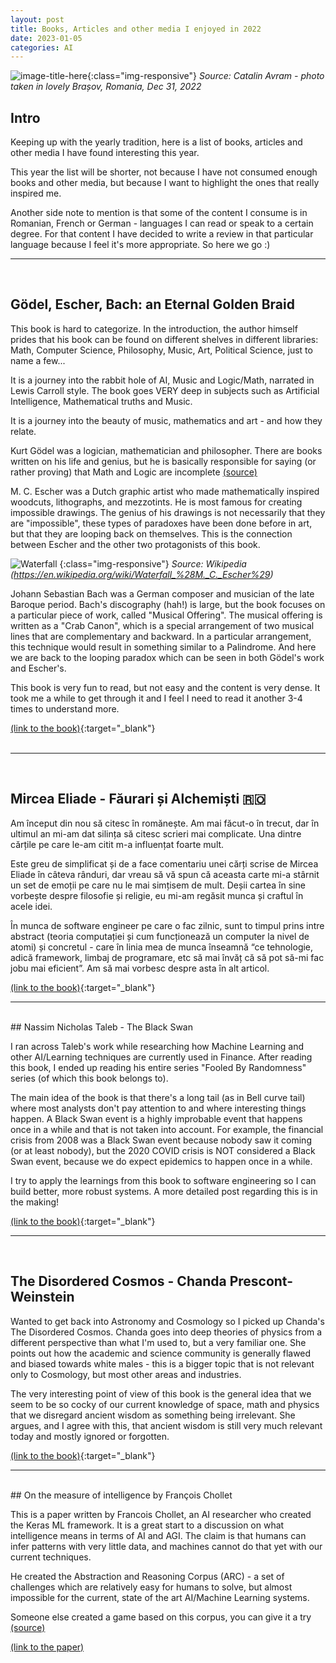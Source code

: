 ```yaml
---
layout: post
title: Books, Articles and other media I enjoyed in 2022
date: 2023-01-05
categories: AI
---
```


![image-title-here](/assets/bv_2023.jpg){:class="img-responsive"}
*Source: Catalin Avram - photo taken in lovely Brașov, Romania, Dec 31, 2022*

## Intro
Keeping up with the yearly tradition, here is a list of books, articles and other media I have found interesting this year.

This year the list will be shorter, not because I have not consumed enough books and other media, but because I want to highlight the ones that really inspired me.

Another side note to mention is that some of the content I consume is in Romanian, French or German - languages I can read or speak to a certain degree. For that content I have decided to write a review in that particular language because I feel it's more appropriate. So here we go :)

---
<br>

## Gödel, Escher, Bach: an Eternal Golden Braid

This book is hard to categorize. In the introduction, the author himself prides that his book can be found on different shelves in different libraries: Math, Computer Science, Philosophy, Music, Art, Political Science, just to name a few...

It is a journey into the rabbit hole of AI, Music and Logic/Math, narrated in Lewis Carroll style. The book goes VERY deep in subjects such as Artificial Intelligence, Mathematical truths and Music. 

It is a journey into the beauty of music, mathematics and art - and how they relate.

Kurt Gödel was a logician, mathematician and philosopher. There are books written on his life and genius, but he is basically responsible for saying (or rather proving) that Math and Logic are incomplete [(source)](https://en.wikipedia.org/wiki/G%C3%B6del%27s_incompleteness_theorems)

M. C. Escher was a Dutch graphic artist who made mathematically inspired woodcuts, lithographs, and mezzotints. He is most famous for creating impossible drawings. The genius of his drawings is not necessarily that they are "impossible", these types of paradoxes have been done before in art, but that they are looping back on themselves. This is the connection between Escher and the other two protagonists of this book.

![Waterfall](https://upload.wikimedia.org/wikipedia/en/e/e8/Escher_Waterfall.jpg)
{:class="img-responsive"}
*Source: Wikipedia (https://en.wikipedia.org/wiki/Waterfall_%28M._C._Escher%29)*

Johann Sebastian Bach was a German composer and musician of the late Baroque period. Bach's discography (hah!) is large, but the book focuses on a particular piece of work, called "Musical Offering". The musical offering is written as a "Crab Canon", which is a special arrangement of two musical lines that are complementary and backward. In a particular arrangement, this technique would result in something similar to a Palindrome. And here we are back to the looping paradox which can be seen in both Gödel's work and Escher's.

This book is very fun to read, but not easy and the content is very dense. It took me a while to get through it and I feel I need to read it another 3-4 times to understand more.

[(link to the book)](https://www.goodreads.com/book/show/24113.G_del_Escher_Bach){:target="_blank"} <br><br>

---
<br>

## Mircea Eliade - Făurari și Alchemiști 🇷🇴

Am început din nou să citesc în romănește. Am mai făcut-o în trecut, dar în ultimul an mi-am dat silința să citesc scrieri mai complicate. Una dintre cărțile pe care le-am citit m-a influențat foarte mult.

Este greu de simplificat și de a face comentariu unei cărți scrise de Mircea Eliade în câteva rânduri, dar vreau să vă spun că aceasta carte mi-a stârnit un set de emoții pe care nu le mai simțisem de mult. Deșii cartea în sine vorbește despre filosofie și religie, eu mi-am regăsit munca și craftul în acele idei.

În munca de software engineer pe care o fac zilnic, sunt to timpul prins intre abstract (teoria computației și cum funcționează un computer la nivel de atomi) și concretul - care în linia mea de munca înseamnă “ce tehnologie, adică framework, limbaj de programare, etc să mai învăț că să pot să-mi fac jobu mai eficient”. Am să mai vorbesc despre asta în alt articol.


[(link to the book)](https://humanitas.ro/humanitas/carte/faurari-si-alchimisti){:target="_blank"} <br>

---
<br>
## Nassim Nicholas Taleb - The Black Swan

I ran across Taleb's work while researching how Machine Learning and other AI/Learning techniques are currently used in Finance. After reading this book, I ended up reading his entire series "Fooled By Randomness" series (of which this book belongs to).

The main idea of the book is that there's a long tail (as in Bell curve tail) where most analysts don't pay attention to and where interesting things happen. A Black Swan event is a highly improbable event that happens once in a while and that is not taken into account. For example, the financial crisis from 2008 was a Black Swan event because nobody saw it coming (or at least nobody), but the 2020 COVID crisis is NOT considered a Black Swan event, because we do expect epidemics to happen once in a while.

I try to apply the learnings from this book to software engineering so I can build better, more robust systems. A more detailed post regarding this is in the making! 

[(link to the book)](https://www.goodreads.com/book/show/242472.The_Black_Swan){:target="_blank"} <br>

---
<br>

## The Disordered Cosmos - Chanda Prescont-Weinstein

Wanted to get back into Astronomy and Cosmology so I picked up Chanda's The Disordered Cosmos. Chanda goes into deep theories of physics from a different perspective than what I'm used to, but a very familiar one. She points out how the academic and science community is generally flawed and biased towards white males - this is a bigger topic that is not relevant only to Cosmology, but most other areas and industries.

The very interesting point of view of this book is the general idea that we seem to be so cocky of our current knowledge of space, math and physics that we disregard ancient wisdom as something being irrelevant. She argues, and I agree with this, that ancient wisdom is still very much relevant today and mostly ignored or forgotten.

[(link to the book)](https://www.goodreads.com/book/show/54455629-the-disordered-cosmos){:target="_blank"} <br>

---
<br>
## On the measure of intelligence by François Chollet

This is a paper written by Francois Chollet, an AI researcher who created the Keras ML framework. It is a great start to a discussion on what intelligence means in terms of AI and AGI. The claim is that humans can infer patterns with very little data, and machines cannot do that yet with our current techniques.

He created the Abstraction and Reasoning Corpus (ARC) - a set of challenges which are relatively easy for humans to solve, but almost impossible for the current, state of the art AI/Machine Learning systems.

Someone else created a game based on this corpus, you can give it a try [(source)](https://volotat.github.io/ARC-Game/)

[(link to the paper)](https://arxiv.org/abs/1911.01547) <br>
